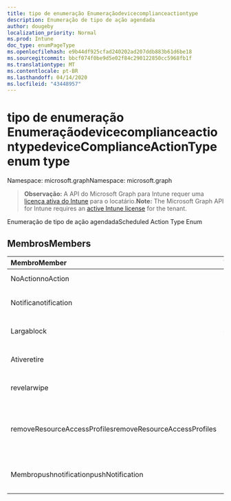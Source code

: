 ```yaml
---
title: tipo de enumeração Enumeraçãodevicecomplianceactiontype
description: Enumeração de tipo de ação agendada
author: dougeby
localization_priority: Normal
ms.prod: Intune
doc_type: enumPageType
ms.openlocfilehash: e9b44df925cfad240202ad207ddb883b61d6be18
ms.sourcegitcommit: bbcf074f0be9d5e02f84c290122850cc5968fb1f
ms.translationtype: MT
ms.contentlocale: pt-BR
ms.lasthandoff: 04/14/2020
ms.locfileid: "43448957"
---
```

# <a name="devicecomplianceactiontype-enum-type"></a><span data-ttu-id="58020-103">tipo de enumeração Enumeraçãodevicecomplianceactiontype</span><span class="sxs-lookup"><span data-stu-id="58020-103">deviceComplianceActionType enum type</span></span>

<span data-ttu-id="58020-104">Namespace: microsoft.graph</span><span class="sxs-lookup"><span data-stu-id="58020-104">Namespace: microsoft.graph</span></span>

> <span data-ttu-id="58020-105">**Observação:** A API do Microsoft Graph para Intune requer uma [licença ativa do Intune](https://go.microsoft.com/fwlink/?linkid=839381) para o locatário.</span><span class="sxs-lookup"><span data-stu-id="58020-105">**Note:** The Microsoft Graph API for Intune requires an [active Intune license](https://go.microsoft.com/fwlink/?linkid=839381) for the tenant.</span></span>

<span data-ttu-id="58020-106">Enumeração de tipo de ação agendada</span><span class="sxs-lookup"><span data-stu-id="58020-106">Scheduled Action Type Enum</span></span>

## <a name="members"></a><span data-ttu-id="58020-107">Membros</span><span class="sxs-lookup"><span data-stu-id="58020-107">Members</span></span>
|<span data-ttu-id="58020-108">Membro</span><span class="sxs-lookup"><span data-stu-id="58020-108">Member</span></span>|<span data-ttu-id="58020-109">Valor</span><span class="sxs-lookup"><span data-stu-id="58020-109">Value</span></span>|<span data-ttu-id="58020-110">Descrição</span><span class="sxs-lookup"><span data-stu-id="58020-110">Description</span></span>|
|:---|:---|:---|
|<span data-ttu-id="58020-111">NoAction</span><span class="sxs-lookup"><span data-stu-id="58020-111">noAction</span></span>|<span data-ttu-id="58020-112">,0</span><span class="sxs-lookup"><span data-stu-id="58020-112">0</span></span>|<span data-ttu-id="58020-113">Nenhuma ação</span><span class="sxs-lookup"><span data-stu-id="58020-113">No Action</span></span>|
|<span data-ttu-id="58020-114">Notifica</span><span class="sxs-lookup"><span data-stu-id="58020-114">notification</span></span>|<span data-ttu-id="58020-115">1</span><span class="sxs-lookup"><span data-stu-id="58020-115">1</span></span>|<span data-ttu-id="58020-116">Enviar notificação</span><span class="sxs-lookup"><span data-stu-id="58020-116">Send Notification</span></span>|
|<span data-ttu-id="58020-117">Larga</span><span class="sxs-lookup"><span data-stu-id="58020-117">block</span></span>|<span data-ttu-id="58020-118">duas</span><span class="sxs-lookup"><span data-stu-id="58020-118">2</span></span>|<span data-ttu-id="58020-119">Bloquear o dispositivo no AAD</span><span class="sxs-lookup"><span data-stu-id="58020-119">Block the device in AAD</span></span>|
|<span data-ttu-id="58020-120">Ative</span><span class="sxs-lookup"><span data-stu-id="58020-120">retire</span></span>|<span data-ttu-id="58020-121">3D</span><span class="sxs-lookup"><span data-stu-id="58020-121">3</span></span>|<span data-ttu-id="58020-122">Desativar o dispositivo</span><span class="sxs-lookup"><span data-stu-id="58020-122">Retire the device</span></span>|
|<span data-ttu-id="58020-123">revelar</span><span class="sxs-lookup"><span data-stu-id="58020-123">wipe</span></span>|<span data-ttu-id="58020-124">4 </span><span class="sxs-lookup"><span data-stu-id="58020-124">4</span></span>|<span data-ttu-id="58020-125">Apagar o dispositivo</span><span class="sxs-lookup"><span data-stu-id="58020-125">Wipe the device</span></span>|
|<span data-ttu-id="58020-126">removeResourceAccessProfiles</span><span class="sxs-lookup"><span data-stu-id="58020-126">removeResourceAccessProfiles</span></span>|<span data-ttu-id="58020-127">5 </span><span class="sxs-lookup"><span data-stu-id="58020-127">5</span></span>|<span data-ttu-id="58020-128">Remover perfis de acesso a recursos do dispositivo</span><span class="sxs-lookup"><span data-stu-id="58020-128">Remove Resource Access Profiles from the device</span></span>|
|<span data-ttu-id="58020-129">Membropushnotification</span><span class="sxs-lookup"><span data-stu-id="58020-129">pushNotification</span></span>|<span data-ttu-id="58020-130">9 </span><span class="sxs-lookup"><span data-stu-id="58020-130">9</span></span>|<span data-ttu-id="58020-131">Enviar notificação por push ao dispositivo</span><span class="sxs-lookup"><span data-stu-id="58020-131">Send push notification to device</span></span>|







